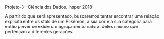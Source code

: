 Projeto-3--Ciência dos Dados.
Insper 2018

A partir do que será apresentado, buscaremos tentar encontrar uma relação explícita entre os stats de um Pokémon, a sua cor e a sua categoria para então prever se existe um agrupamento natural deles mesmo que pertençam a diferentes gerações.
